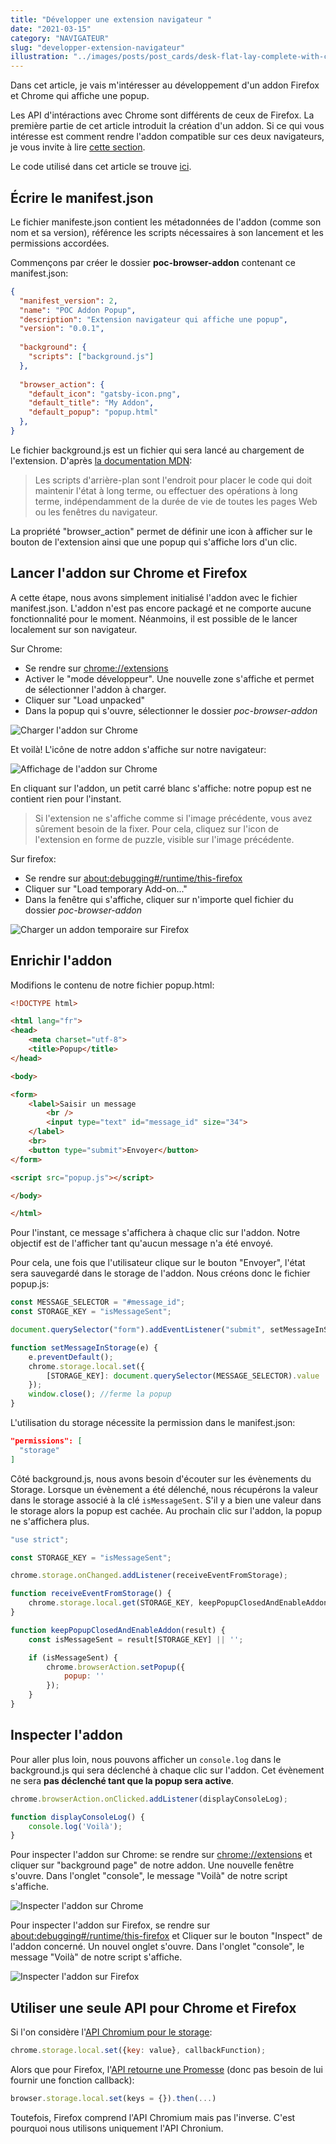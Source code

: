 ```yaml
---
title: "Développer une extension navigateur "
date: "2021-03-15"
category: "NAVIGATEUR"
slug: "developper-extension-navigateur"
illustration: "../images/posts/post_cards/desk-flat-lay-complete-with-coffee.jpg"
---
```


Dans cet article, je vais m'intéresser au développement d'un addon Firefox et Chrome qui affiche une popup.

Les API d'intéractions avec Chrome sont différents de ceux de Firefox. La première partie de cet article introduit la création d'un addon. Si ce qui vous intéresse est comment rendre l'addon compatible sur ces deux navigateurs, je vous invite à lire <a href="#chrome-firefox-api">cette section</a>. 

Le code utilisé dans cet article se trouve [ici](https://github.com/celineung/poc-browser-addon).

## Écrire le manifest.json

Le fichier manifeste.json contient les métadonnées de l'addon (comme son nom et sa version), référence les scripts nécessaires à son lancement et les permissions accordées.

Commençons par créer le dossier **poc-browser-addon** contenant ce manifest.json:

```json
{
  "manifest_version": 2,
  "name": "POC Addon Popup",
  "description": "Extension navigateur qui affiche une popup",
  "version": "0.0.1",
  
  "background": {
    "scripts": ["background.js"]
  },
  
  "browser_action": {
    "default_icon": "gatsby-icon.png",
    "default_title": "My Addon",
    "default_popup": "popup.html"
  },
}
```

Le fichier background.js est un fichier qui sera lancé au chargement de l'extension. D'après [la documentation MDN](https://developer.mozilla.org/fr/docs/Mozilla/Add-ons/WebExtensions/manifest.json/arriere-plan):

> Les scripts d'arrière-plan sont l'endroit pour placer le code qui doit maintenir l'état à long terme, ou effectuer des opérations à long terme, indépendamment de la durée de vie de toutes les pages Web ou les fenêtres du navigateur.

La propriété "browser_action" permet de définir une icon à afficher sur le bouton de l'extension ainsi que une popup qui s'affiche lors d'un clic.

## Lancer l'addon sur Chrome et Firefox

A cette étape, nous avons simplement initialisé l'addon avec le fichier manifest.json. L'addon n'est pas encore packagé et ne comporte aucune fonctionnalité pour le moment. Néanmoins, il est possible de le lancer localement sur son navigateur.

Sur Chrome:

- Se rendre sur [chrome://extensions](chrome://extensions)
- Activer le "mode développeur". Une nouvelle zone s'affiche et permet de sélectionner l'addon à charger.
- Cliquer sur "Load unpacked"
- Dans la popup qui s'ouvre, sélectionner le dossier *poc-browser-addon*

![Charger l'addon sur Chrome](../images/posts/20210315_browser_addon/chrome_load_addon.png)

Et voilà! L'icône de notre addon s'affiche sur notre navigateur:

![Affichage de l'addon sur Chrome](../images/posts/20210315_browser_addon/chrome_addon_display.png)

En cliquant sur l'addon, un petit carré blanc s'affiche: notre popup est ne contient rien pour l'instant.

> Si l'extension ne s'affiche comme si l'image précédente, vous avez sûrement besoin de la fixer. Pour cela, cliquez sur l'icon de l'extension en forme de puzzle, visible sur l'image précédente.



Sur firefox:

- Se rendre sur [about:debugging#/runtime/this-firefox](about:debugging#/runtime/this-firefox)
- Cliquer sur "Load temporary Add-on..."
- Dans la fenêtre qui s'affiche, cliquer sur n'importe quel fichier du dossier *poc-browser-addon*

![Charger un addon temporaire sur Firefox](../images/posts/20210315_browser_addon/firefox_load_addon.png)

## Enrichir l'addon

Modifions le contenu de notre fichier popup.html:

```html
<!DOCTYPE html>

<html lang="fr">
<head>
    <meta charset="utf-8">
    <title>Popup</title>
</head>

<body>

<form>
    <label>Saisir un message
        <br />
        <input type="text" id="message_id" size="34">
    </label>
    <br>
    <button type="submit">Envoyer</button>
</form>

<script src="popup.js"></script>

</body>

</html>
```

Pour l'instant, ce message s'affichera à chaque clic sur l'addon. Notre objectif est de l'afficher tant qu'aucun message n'a été envoyé.

Pour cela, une fois que l'utilisateur clique sur le bouton "Envoyer", l'état sera sauvegardé dans le storage de l'addon. Nous créons donc le fichier popup.js:

```js
const MESSAGE_SELECTOR = "#message_id";
const STORAGE_KEY = "isMessageSent";

document.querySelector("form").addEventListener("submit", setMessageInStorage);

function setMessageInStorage(e) {
    e.preventDefault();
    chrome.storage.local.set({
        [STORAGE_KEY]: document.querySelector(MESSAGE_SELECTOR).value
    });
    window.close(); //ferme la popup
}
```

L'utilisation du storage nécessite la permission dans le manifest.json:

```json
"permissions": [
  "storage"
]
```

Côté background.js, nous avons besoin d'écouter sur les évènements du Storage. Lorsque un évènement a été délenché, nous récupérons la valeur dans le storage associé à la clé `isMessageSent`. S'il y a bien une valeur dans le storage alors la popup est cachée. Au prochain clic sur l'addon, la popup ne s'affichera plus.

```js
"use strict";

const STORAGE_KEY = "isMessageSent";

chrome.storage.onChanged.addListener(receiveEventFromStorage);

function receiveEventFromStorage() {
    chrome.storage.local.get(STORAGE_KEY, keepPopupClosedAndEnableAddon)
}

function keepPopupClosedAndEnableAddon(result) {
    const isMessageSent = result[STORAGE_KEY] || '';

    if (isMessageSent) {
        chrome.browserAction.setPopup({
            popup: ''
        });
    }
}
```



## Inspecter l'addon

Pour aller plus loin, nous pouvons afficher un `console.log` dans le background.js qui sera déclenché à chaque clic sur l'addon. Cet évènement ne sera **pas déclenché tant que la popup sera active**.

```js
chrome.browserAction.onClicked.addListener(displayConsoleLog);

function displayConsoleLog() {
    console.log('Voilà');
}
```

Pour inspecter l'addon sur Chrome: se rendre sur [chrome://extensions](chrome://extensions) et cliquer sur "background page" de notre addon. Une nouvelle fenêtre s'ouvre. Dans l'onglet "console", le message "Voilà" de notre script s'affiche.

![Inspecter l'addon sur Chrome](../images/posts/20210315_browser_addon/chrome_inspect_addon.png)



Pour inspecter l'addon sur Firefox, se rendre sur [about:debugging#/runtime/this-firefox](about:debugging#/runtime/this-firefox) et Cliquer sur le bouton "Inspect" de l'addon concerné. Un nouvel onglet s'ouvre. Dans l'onglet "console", le message "Voilà" de notre script s'affiche.

![Inspecter l'addon sur Firefox](../images/posts/20210315_browser_addon/firefox_inspect_addon.png)

<h2 id="chrome-firefox-api">Utiliser une seule API pour Chrome et Firefox</h2>

Si l'on considère l'[API Chromium pour le storage](https://developer.chrome.com/docs/extensions/reference/storage/):

```js
chrome.storage.local.set({key: value}, callbackFunction);
```

Alors que pour Firefox, l'[API retourne une Promesse](https://developer.mozilla.org/fr/docs/Mozilla/Add-ons/WebExtensions/API/storage/StorageArea/set) (donc pas besoin de lui fournir une fonction callback):

```js
browser.storage.local.set(keys = {}).then(...)
```

Toutefois, Firefox comprend l'API Chromium mais pas l'inverse. C'est pourquoi nous utilisons uniquement l'API Chronium.
